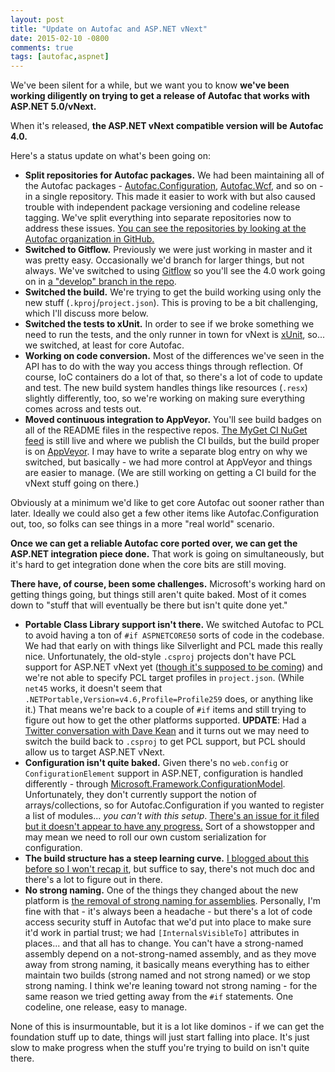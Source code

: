 ```yaml
---
layout: post
title: "Update on Autofac and ASP.NET vNext"
date: 2015-02-10 -0800
comments: true
tags: [autofac,aspnet]
---
```

We've been silent for a while, but we want you to know **we've been working diligently on trying to get a release of Autofac that works with ASP.NET 5.0/vNext.**

When it's released, **the ASP.NET vNext compatible version will be Autofac 4.0.**

Here's a status update on what's been going on:

- **Split repositories for Autofac packages.** We had been maintaining all of the Autofac packages - [Autofac.Configuration](http://www.nuget.org/packages/Autofac.Configuration), [Autofac.Wcf](http://www.nuget.org/packages/Autofac.Wcf), and so on - in a single repository. This made it easier to work with but also caused trouble with independent package versioning and codeline release tagging. We've split everything into separate repositories now to address these issues. [You can see the repositories by looking at the Autofac organization in GitHub.](https://github.com/autofac)
- **Switched to Gitflow.** Previously we were just working in master and it was pretty easy. Occasionally we'd branch for larger things, but not always. We've switched to using [Gitflow](https://www.atlassian.com/git/tutorials/comparing-workflows/gitflow-workflow) so you'll see the 4.0 work going on in [a "develop" branch in the repo](https://github.com/autofac/Autofac/tree/develop).
- **Switched the build.** We're trying to get the build working using only the new stuff (`.kproj`/`project.json`). This is proving to be a bit challenging, which I'll discuss more below.
- **Switched the tests to xUnit.** In order to see if we broke something we need to run the tests, and the only runner in town for vNext is [xUnit](http://xunit.github.io/), so... we switched, at least for core Autofac.
- **Working on code conversion.** Most of the differences we've seen in the API has to do with the way you access things through reflection. Of course, IoC containers do a lot of that, so there's a lot of code to update and test. The new build system handles things like resources (`.resx`) slightly differently, too, so we're working on making sure everything comes across and tests out.
- **Moved continuous integration to AppVeyor.** You'll see build badges on all of the README files in the respective repos. [The MyGet CI NuGet feed](https://www.myget.org/F/autofac/) is still live and where we publish the CI builds, but the build proper is on [AppVeyor](http://www.appveyor.com/). I may have to write a separate blog entry on why we switched, but basically - we had more control at AppVeyor and things are easier to manage. (We are still working on getting a CI build for the vNext stuff going on there.)

Obviously at a minimum we'd like to get core Autofac out sooner rather than later. Ideally we could also get a few other items like Autofac.Configuration out, too, so folks can see things in a more "real world" scenario.

**Once we can get a reliable Autofac core ported over, we can get the ASP.NET integration piece done.** That work is going on simultaneously, but it's hard to get integration done when the core bits are still moving.

**There have, of course, been some challenges.** Microsoft's working hard on getting things going, but things still aren't quite baked. Most of it comes down to "stuff that will eventually be there but isn't quite done yet."

- **Portable Class Library support isn't there.** We switched Autofac to PCL to avoid having a ton of `#if ASPNETCORE50` sorts of code in the codebase. We had that early on with things like Silverlight and PCL made this really nice. Unfortunately, the old-style `.csproj` projects don't have PCL support for ASP.NET vNext yet ([though it's supposed to be coming](https://twitter.com/davkean/status/535654608031719424)) and we're not able to specify PCL target profiles in `project.json`. (While `net45` works, it doesn't seem that `.NETPortable,Version=v4.6,Profile=Profile259` does, or anything like it.) That means we're back to a couple of `#if` items and still trying to figure out how to get the other platforms supported. **UPDATE**: Had a [Twitter conversation with Dave Kean](https://twitter.com/davkean/status/565197866084225025) and it turns out we may need to switch the build back to `.csproj` to get PCL support, but PCL should allow us to target ASP.NET vNext.
- **Configuration isn't quite baked.** Given there's no `web.config` or `ConfigurationElement` support in ASP.NET, configuration is handled differently - through [Microsoft.Framework.ConfigurationModel](https://github.com/aspnet/Configuration). Unfortunately, they don't currently support the notion of arrays/collections, so for Autofac.Configuration if you wanted to register a list of modules... _you can't with this setup_. [There's an issue for it filed but it doesn't appear to have any progress.](https://github.com/aspnet/Configuration/issues/115) Sort of a showstopper and may mean we need to roll our own custom serialization for configuration.
- **The build structure has a steep learning curve.** [I blogged about this before so I won't recap it](/archive/2015/01/12/aspnet-vnext-build-braindump/), but suffice to say, there's not much doc and there's a lot to figure out in there.
- **No strong naming.** One of the things they changed about the new platform is [the removal of strong naming for assemblies](http://davidfowl.com/asp-net-vnext/). Personally, I'm fine with that - it's always been a headache - but there's a lot of code access security stuff in Autofac that we'd put into place to make sure it'd work in partial trust; we had `[InternalsVisibleTo]` attributes in places... and that all has to change. You can't have a strong-named assembly depend on a not-strong-named assembly, and as they move away from strong naming, it basically means everything has to either maintain two builds (strong named and not strong named) or we stop strong naming. I think we're leaning toward not strong naming - for the same reason we tried getting away from the `#if` statements. One codeline, one release, easy to manage.

None of this is insurmountable, but it is a lot like dominos - if we can get the foundation stuff up to date, things will just start falling into place. It's just slow to make progress when the stuff you're trying to build on isn't quite there.